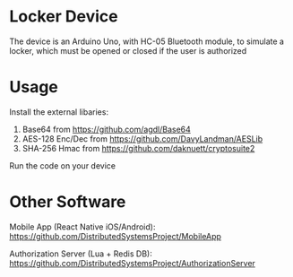 # Locker Device
The device is an Arduino Uno, with HC-05 Bluetooth module, to simulate a locker, which must be opened or closed if the user is authorized

# Usage
Install the external libaries:
1. Base64 from https://github.com/agdl/Base64
2. AES-128 Enc/Dec from https://github.com/DavyLandman/AESLib
3. SHA-256 Hmac from https://github.com/daknuett/cryptosuite2

Run the code on your device

# Other Software
Mobile App (React Native iOS/Android): https://github.com/DistributedSystemsProject/MobileApp

Authorization Server (Lua + Redis DB): https://github.com/DistributedSystemsProject/AuthorizationServer

